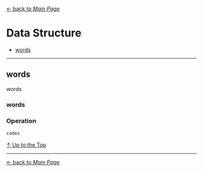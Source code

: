[← back to *Main Page*](https://github.com/dawkiny/Python3/blob/master/PythonProgramming.md)


# Data Structure

* [words](#words)





---
## words
words

### words

### Operation
 
```python
codes
```



[↑ Up to the Top](#data-structure)





---
[← back to *Main Page*](https://github.com/dawkiny/Python3/blob/master/PythonProgramming.md)

